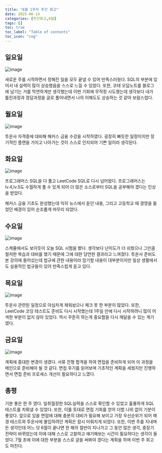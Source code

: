 ```yaml
---
title: "6월 1주차 주간 회고"
date: 2025-06-14
categories: [주간회고,6월]
tags: []
toc: true
toc_label: "Table of contents"
toc_icon: "cog"
---
```


## 일요일
![image](https://github.com/user-attachments/assets/c6c66568-b271-4254-8ea3-11410ae3b5b7)

새로운 주를 시작하면서 정해진 일을 모두 끝낼 수 있어 만족스러웠다. SQL의 부분에 있어서 내 실력이 많이 상승했음을 스스로 느낄 수 있었다. 또한, 코테 오답노트를 블로그에 남기는 거를 막연하게만 생각했는데 이번 기회에 무작정 시도했는데 생각보다 내가 틀린과정과 정답과정을 글로 풀어내면서 나의 이해도도 상승하는 것 같아 보람스럽다.

## 월요일
![image](https://github.com/user-attachments/assets/39a45c79-7fcf-42cb-896c-6bfa47709a34)

투운사 자격증에 대비해 해커스 금융 수강을 시작하였다. 굉장히 빠듯한 일정이지만 장기적인 플랜을 가지고 나아가는 것이 스스로 인지되어 기쁜 일이라 생각된다. 

## 화요일
![image](https://github.com/user-attachments/assets/0acc1e3e-ab6f-489f-82e4-b9384417e93f)

프로그래머스 SQL을 다 풀고 LeetCode SQL로 다시 넘어왔다. 프로그래머스는 lv.4,lv.5도 수월하게 풀 수 있게 되어 더 많은 소스로부터 SQL을 공부해야 겠다는 인상을 받았다. 

해커스 금융 기초도 완성했는데 익히 뉴스에서 듣던 내용, 그리고 고등학교 때 경영을 들었던 배경이 있어 순조롭게 마무리 되었다.

## 수요일
![image](https://github.com/user-attachments/assets/90766a52-f61b-4fe8-9667-506a9c3c7415)

스케쥴에서도 보이듯이 오늘 SQL 시험을 봤다. 생각보다 난이도가 더 쉬웠으나 그만큼 철저한 복습과 대비를 했기 때문에 그에 대한 당연한 결과라고 느껴졌다. 투운사 준비도 본 강의에 들어섰는데 법규에 관한 내용이라 암기할 내용이 대부분이지만 일상 생활에서도 실용적인 법규들이 있어 만족스럽게 듣고 있다. 

## 목요일
![image](https://github.com/user-attachments/assets/d1f05a9f-fb68-4308-b4aa-c03a77cdaef4)

투운사 관련된 일정으로 야심차게 채워놨으나 체크 못 한 부분이 많았다. 또한, LeetCode 코딩 테스트도 준비도 다시 시작했는데 1주일 만에 다시 시작하려니 많이 어색한 부분이 없지 않아 있었다. 역시 꾸준히 하는게 중요함을 다시 깨달을 수 있는 계기였다. 

## 금요일
![image](https://github.com/user-attachments/assets/943607fc-4754-4f22-a057-bb8fe4ce8a5a)

계획에 중대한 변경이 생겼다. 서류 전형 합격을 하여 면접을 준비하게 되어 이 과정을 메인으로 준비해야 될 것 같다. 면접 후기를 읽어보며 기초적인 계획을 세웠지만 진행하면서 면접 준비 프로세스 개선이 필요하다고 느꼈다.

## 총평
기분 좋은 한 주 였다. 일취월장한 SQL실력을 스스로 확인할 수 있었고 훌륭하게 SQL테스트를 치뤄낼 수 있었다. 또한, 이를 토대로 면접 기회를 얻어 더할 나위 없이 기분이 좋았다. 앞으로 있을 면접에 대해 충분히 대비가 필요해 보이고 가장 우선순위가 되어 매경 테스트와 투운사에 몰입하려던 계획은 잠시 미뤄지게 되었다. 또한, 이번 주를 지내며 든 생각인데 어느 덧 6월이 끝나면 한 해의 절반이 지나가고 그 동안 많은 생각, 중장기 전략이 바뀌었는데 이에 대해 스스로 고찰하고 얘기해보는 시간이 필요하다는 생각이 들었다. 7월 초에 이에 대한 부분을 스스로 글을 써봐야 겠다는 계획을 하며 이번 주 회고도 마친다. 
